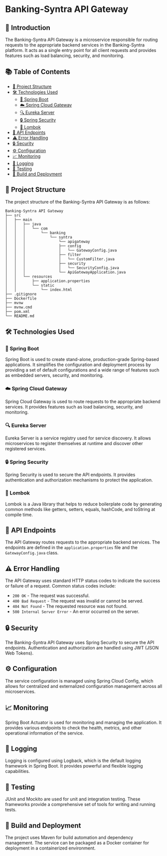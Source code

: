 # Banking-Syntra API Gateway
## 🚀 Introduction
The Banking-Syntra API Gateway is a microservice responsible for routing requests to the appropriate backend services in the Banking-Syntra platform. It acts as a single entry point for all client requests and provides features such as load balancing, security, and monitoring.

## 📚 Table of Contents
- [📂 Project Structure](#-project-structure)
- [🛠️ Technologies Used](#-technologies-used)
    - [🌱 Spring Boot](#spring-boot)
    - [☁️ Spring Cloud Gateway](#spring-cloud-gateway)
    - [🔍 Eureka Server](#eureka-server)
    - [🔒 Spring Security](#spring-security)
    - [🔧 Lombok](#lombok)
- [🔗 API Endpoints](#api-endpoints)
- [⚠️ Error Handling](#error-handling)
- [🔒 Security](#security)
- [⚙️ Configuration](#configuration)
- [📈 Monitoring](#monitoring)
- [📝 Logging](#logging)
- [🧪 Testing](#testing)
- [🚀 Build and Deployment](#build-and-deployment)

## 📂 Project Structure
The project structure of the Banking-Syntra API Gateway is as follows:
```
Banking-Syntra API Gateway
├── src
│   ├── main
│   │   ├── java
│   │   │   └── com
│   │   │       └── banking
│   │   │           └── syntra
│   │   │               └── apigateway
│   │   │               ├── config
│   │   │               │   └── GatewayConfig.java
│   │   │               ├── filter
│   │   │               │   └── CustomFilter.java
│   │   │               ├── security
│   │   │               │   └── SecurityConfig.java
│   │   │               └── ApiGatewayApplication.java
│   │   └── resources
│   │       ├── application.properties
│   │       └── static
│   │           └── index.html
├── .gitignore
├── Dockerfile
├── mvnw
├── mvnw.cmd
├── pom.xml
└── README.md
```

## 🛠️ Technologies Used

### 🌱 Spring Boot
Spring Boot is used to create stand-alone, production-grade Spring-based applications. It simplifies the configuration and deployment process by providing a set of default configurations and a wide range of features such as embedded servers, security, and monitoring.

### ☁️ Spring Cloud Gateway
Spring Cloud Gateway is used to route requests to the appropriate backend services. It provides features such as load balancing, security, and monitoring.

### 🔍 Eureka Server
Eureka Server is a service registry used for service discovery. It allows microservices to register themselves at runtime and discover other registered services.

### 🔒 Spring Security
Spring Security is used to secure the API endpoints. It provides authentication and authorization mechanisms to protect the application.

### 🔧 Lombok
Lombok is a Java library that helps to reduce boilerplate code by generating common methods like getters, setters, equals, hashCode, and toString at compile time.

## 🔗 API Endpoints
The API Gateway routes requests to the appropriate backend services. The endpoints are defined in the `application.properties` file and the `GatewayConfig.java` class.

## ⚠️ Error Handling
The API Gateway uses standard HTTP status codes to indicate the success or failure of a request. Common status codes include:
- `200 OK` - The request was successful.
- `400 Bad Request` - The request was invalid or cannot be served.
- `404 Not Found` - The requested resource was not found.
- `500 Internal Server Error` - An error occurred on the server.

## 🔒 Security
The Banking-Syntra API Gateway uses Spring Security to secure the API endpoints. Authentication and authorization are handled using JWT (JSON Web Tokens).

## ⚙️ Configuration
The service configuration is managed using Spring Cloud Config, which allows for centralized and externalized configuration management across all microservices.

## 📈 Monitoring
Spring Boot Actuator is used for monitoring and managing the application. It provides various endpoints to check the health, metrics, and other operational information of the service.

## 📝 Logging
Logging is configured using Logback, which is the default logging framework in Spring Boot. It provides powerful and flexible logging capabilities.

## 🧪 Testing
JUnit and Mockito are used for unit and integration testing. These frameworks provide a comprehensive set of tools for writing and running tests.

## 🚀 Build and Deployment
The project uses Maven for build automation and dependency management. The service can be packaged as a Docker container for deployment in a containerized environment.